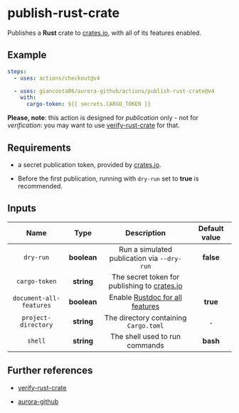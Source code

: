 # publish-rust-crate

Publishes a **Rust** crate to [crates.io](https://crates.io/), with all of its features enabled.

## Example

```yaml
steps:
  - uses: actions/checkout@v4

  - uses: giancosta86/aurora-github/actions/publish-rust-crate@v4
    with:
      cargo-token: ${{ secrets.CARGO_TOKEN }}
```

**Please, note**: this action is designed for _publication_ only - not for _verification_: you may want to use [verify-rust-crate](../verify-rust-crate/README.md) for that.

## Requirements

- a secret publication token, provided by [crates.io](https://crates.io/).

- Before the first publication, running with `dry-run` set to **true** is recommended.

## Inputs

|          Name           |    Type     |                            Description                             | Default value |
| :---------------------: | :---------: | :----------------------------------------------------------------: | :-----------: |
|        `dry-run`        | **boolean** |            Run a simulated publication via `--dry-run`             |   **false**   |
|      `cargo-token`      | **string**  | The secret token for publishing to [crates.io](https://crates.io/) |               |
| `document-all-features` | **boolean** | Enable [Rustdoc for all features](https://docs.rs/about/metadata)  |   **true**    |
|   `project-directory`   | **string**  |               The directory containing `Cargo.toml`                |     **.**     |
|         `shell`         | **string**  |                   The shell used to run commands                   |   **bash**    |

## Further references

- [verify-rust-crate](../verify-rust-crate/README.md)

- [aurora-github](../../README.md)
